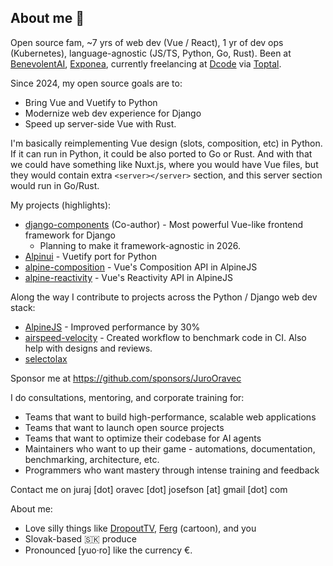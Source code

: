 ## About me 👋

<!--
**JuroOravec/jurooravec** is a ✨ _special_ ✨ repository because its `README.md` (this file) appears on your GitHub profile.
-->



Open source fam, ~7 yrs of web dev (Vue / React), 1 yr of dev ops (Kubernetes), language-agnostic (JS/TS, Python, Go, Rust). Been at [BenevolentAI](https://www.benevolent.com/), [Exponea](https://www.benevolent.com/), currently freelancing at [Dcode](https://dcode.co/) via [Toptal](https://www.toptal.com/).

<!-- Too smart to build dashboards. Too independent to work in FAANG. -->

Since 2024, my open source goals are to:

- Bring Vue and Vuetify to Python
- Modernize web dev experience for Django
- Speed up server-side Vue with Rust.

I'm basically reimplementing Vue design (slots, composition, etc) in Python. If it can run in Python, it could be also ported to Go or Rust. And with that we could have something like Nuxt.js, where you would have Vue files, but they would contain extra `<server></server>` section, and this server section would run in Go/Rust.

My projects (highlights):

- [django-components](https://github.com/django-components/django-components) (Co-author) - Most powerful Vue-like frontend framework for Django
  - Planning to make it framework-agnostic in 2026.
- [Alpinui](https://github.com/JuroOravec/alpinui) - Vuetify port for Python
- [alpine-composition](https://github.com/JuroOravec/alpinui/tree/main/packages/alpine-composition) - Vue's Composition API in AlpineJS
- [alpine-reactivity](https://github.com/JuroOravec/alpinui/tree/main/packages/alpine-reactivity) - Vue's Reactivity API in AlpineJS

Along the way I contribute to projects across the Python / Django web dev stack:

- [AlpineJS](https://github.com/alpinejs/alpine) - Improved performance by 30%
- [airspeed-velocity](https://github.com/airspeed-velocity/asv) - Created workflow to benchmark code in CI. Also help with designs and reviews.
- [selectolax](https://github.com/rushter/selectolax)

Sponsor me at https://github.com/sponsors/JuroOravec

I do consultations, mentoring, and corporate training for:
- Teams that want to build high-performance, scalable web applications
- Teams that want to launch open source projects
- Teams that want to optimize their codebase for AI agents
- Maintainers who want to up their game - automations, documentation, benchmarking, architecture, etc.
- Programmers who want mastery through intense training and feedback

Contact me on juraj [dot] oravec [dot] josefson [at] gmail [dot] com

About me:

- Love silly things like [DropoutTV](https://www.dropout.tv/), [Ferg](https://www.instagram.com/teabag.cartoon/) (cartoon), and you
- Slovak-based 🇸🇰 produce
- Pronounced [yuo·ro] like the currency €.
